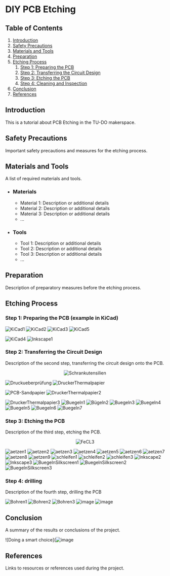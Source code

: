 # DIY PCB Etching

## Table of Contents
1. [Introduction](#introduction)
2. [Safety Precautions](#safety-precautions)
3. [Materials and Tools](#materials-and-tools)
4. [Preparation](#preparation)
5. [Etching Process](#etching-process)
    1. [Step 1: Preparing the PCB](#step-1-preparing-the-pcb)
    2. [Step 2: Transferring the Circuit Design](#step-2-transferring-the-circuit-design)
    3. [Step 3: Etching the PCB](#step-3-etching-the-pcb)
    4. [Step 4: Cleaning and Inspection](#step-4-drilling-the-PCB)
6. [Conclusion](#conclusion)
7. [References](#references)

## Introduction <a name="introduction"></a>

This is a tutorial about PCB Etching in the TU-DO makerspace.

## Safety Precautions <a name="safety-precautions"></a>

Important safety precautions and measures for the etching process.

## Materials and Tools <a name="materials-and-tools"></a>

A list of required materials and tools.

 - ### Materials
    - Material 1: Description or additional details
    - Material 2: Description or additional details
    - Material 3: Description or additional details
    - ...

  - ### Tools
    - Tool 1: Description or additional details
    - Tool 2: Description or additional details
    - Tool 3: Description or additional details
    - ...

## Preparation <a name="preparation"></a>

Description of preparatory measures before the etching process.

## Etching Process <a name="etching-process"></a>

### Step 1: Preparing the PCB (example in KiCad) <a name="step-1-preparing-the-pcb"></a>


![KiCad1](https://github.com/TU-DO-Makerspace/DIY_PCB_Etching/assets/51839738/7f747007-afcb-47b3-89d9-1a4053ad9a0d)
![KiCad2](https://github.com/TU-DO-Makerspace/DIY_PCB_Etching/assets/51839738/9d3d4e8a-a94d-4ee5-8aa9-860d9578a793)
![KiCad3](https://github.com/TU-DO-Makerspace/DIY_PCB_Etching/assets/51839738/b2092ed2-218a-4a78-8e6a-2698fbd84bea)
![KiCad5](https://github.com/TU-DO-Makerspace/DIY_PCB_Etching/assets/51839738/d46e8677-fa10-4f98-8f40-8ab82c09042d)

![KiCad4](https://github.com/TU-DO-Makerspace/DIY_PCB_Etching/assets/51839738/29e41b1c-ebf3-439c-ae7e-5369f3f36e8b)
![Inkscape1](https://github.com/TU-DO-Makerspace/DIY_PCB_Etching/assets/51839738/050198c3-d721-4908-a558-55d4f6d4305e)


### Step 2: Transferring the Circuit Design <a name="step-2-transferring-the-circuit-design"></a>

Description of the second step, transferring the circuit design onto the PCB.
<p align="center">
  <img src="https://github.com/TU-DO-Makerspace/DIY_PCB_Etching/assets/51839738/0e9a5c2d-6780-44ce-9eee-47b4118e0dfd" alt="Schrankutensilien">
</p>


![Druckueberprüfung](https://github.com/TU-DO-Makerspace/DIY_PCB_Etching/assets/51839738/5e0267dc-760d-47ed-84dc-c98f69c319e2)
![DruckerThermalpapier](https://github.com/TU-DO-Makerspace/DIY_PCB_Etching/assets/51839738/29547943-8278-43f1-84ee-bb661c9a6856)

![PCB-Sandpapier](https://github.com/TU-DO-Makerspace/DIY_PCB_Etching/assets/51839738/52e4ce8c-d970-442d-ad9b-ba648c2b2c4f)
![DruckerThermalpapier2](https://github.com/TU-DO-Makerspace/DIY_PCB_Etching/assets/51839738/157c6335-5cd8-4c25-8bad-fa31707c2d92)

![DruckerThermalpapier3](https://github.com/TU-DO-Makerspace/DIY_PCB_Etching/assets/51839738/67bcc508-3de2-48aa-93b5-abe976fdb1f8)
![Buegeln1](https://github.com/TU-DO-Makerspace/DIY_PCB_Etching/assets/51839738/08815385-b001-4ddf-92f5-154754064a9c)
![Bügeln2](https://github.com/TU-DO-Makerspace/DIY_PCB_Etching/assets/51839738/5c5a58c4-46ca-4e4d-86ee-1ea425e9ddc0)
![Buegeln3](https://github.com/TU-DO-Makerspace/DIY_PCB_Etching/assets/51839738/2495a4f2-0f28-4cfc-a710-13ecb268569d)
![Buegeln4](https://github.com/TU-DO-Makerspace/DIY_PCB_Etching/assets/51839738/6753416d-479a-4cad-951b-a4ed62474643)
![Buegeln5](https://github.com/TU-DO-Makerspace/DIY_PCB_Etching/assets/51839738/94c40a07-6d3b-4e4b-9e11-277aed5b54a2)
![Buegeln6](https://github.com/TU-DO-Makerspace/DIY_PCB_Etching/assets/51839738/01d70c5e-0b50-420f-836a-fdf14ea76298)
![Buegeln7](https://github.com/TU-DO-Makerspace/DIY_PCB_Etching/assets/51839738/90afd0b3-c866-4a2d-9dde-79539bb8e9a4)


### Step 3: Etching the PCB <a name="step-3-etching-the-pcb"></a>

Description of the third step, etching the PCB.
<p align="center">
  <img src="https://github.com/TU-DO-Makerspace/DIY_PCB_Etching/assets/51839738/1d2b2c4c-1bd4-4483-80b4-f5708658a93d" alt="FeCL3">
</p>


![aetzen1](https://github.com/TU-DO-Makerspace/DIY_PCB_Etching/assets/51839738/d4e56967-497b-4df2-b767-6938fa6033b9)
![aetzen2](https://github.com/TU-DO-Makerspace/DIY_PCB_Etching/assets/51839738/6837e0f0-15c3-4241-8bc8-1778597859c0)
![aetzen3](https://github.com/TU-DO-Makerspace/DIY_PCB_Etching/assets/51839738/aa4289bb-d8c2-4ae5-8430-07063006d910)
![aetzen4](https://github.com/TU-DO-Makerspace/DIY_PCB_Etching/assets/51839738/9e4b3b3d-b4b3-49ca-8a99-a88e3f742aa8)
![aetzen5](https://github.com/TU-DO-Makerspace/DIY_PCB_Etching/assets/51839738/2e37241d-4deb-4170-9317-c5954bae200a)
![aetzen6](https://github.com/TU-DO-Makerspace/DIY_PCB_Etching/assets/51839738/e840bc81-f924-4e69-b17a-cc52647be716)
![aetzen7](https://github.com/TU-DO-Makerspace/DIY_PCB_Etching/assets/51839738/39aa236e-49b0-4537-84da-d3330f51d5d1)
![aetzen8](https://github.com/TU-DO-Makerspace/DIY_PCB_Etching/assets/51839738/22468c12-fcb0-44e8-8344-99045cdbf661)
![aetzen9](https://github.com/TU-DO-Makerspace/DIY_PCB_Etching/assets/51839738/cf6f2f2a-eb5a-4ce9-9436-f8a3328cbc6b)
![schleifen1](https://github.com/TU-DO-Makerspace/DIY_PCB_Etching/assets/51839738/9ccfc045-2b46-4d6a-83d5-a2465ffce77d)
![schleifen2](https://github.com/TU-DO-Makerspace/DIY_PCB_Etching/assets/51839738/59bf3abc-b5c7-4d8b-bfb4-bac70e7e2996)
![schleifen3](https://github.com/TU-DO-Makerspace/DIY_PCB_Etching/assets/51839738/033cb2ce-59ce-4e12-9f65-d67ef010a6dd)
![Inkscape2](https://github.com/TU-DO-Makerspace/DIY_PCB_Etching/assets/51839738/4567835b-f7dc-49b3-8c86-eae1897a6eeb)
![Inkscape3](https://github.com/TU-DO-Makerspace/DIY_PCB_Etching/assets/51839738/6a3608a7-ca53-4e5e-8a01-b8c084b1f9b1)
![BuegelnSilkscreen1](https://github.com/TU-DO-Makerspace/DIY_PCB_Etching/assets/51839738/8938cb33-e4dd-4cc5-b527-e565e0201846)
![BuegelnSilkscreen2](https://github.com/TU-DO-Makerspace/DIY_PCB_Etching/assets/51839738/f40f9825-baa0-4148-9a7e-3633b24567ae)
![BuegelnSilkscreen3](https://github.com/TU-DO-Makerspace/DIY_PCB_Etching/assets/51839738/9d26099a-aacd-40cb-9298-f0a927cda0fb)



### Step 4: drilling <a name="step-4-cleaning-and-inspection"></a>

Description of the fourth step, drilling the PCB

![Bohren1](https://github.com/TU-DO-Makerspace/DIY_PCB_Etching/assets/51839738/4ff11cec-16fa-4f8e-97f6-65fc70818d02)
![Bohren2](https://github.com/TU-DO-Makerspace/DIY_PCB_Etching/assets/51839738/858dde01-a2bc-4210-9541-5ed3aff66b0f)
![Bohren3](https://github.com/TU-DO-Makerspace/DIY_PCB_Etching/assets/51839738/45927ba6-54ca-40a1-ac4d-8cae423870be)
![image](https://github.com/TU-DO-Makerspace/DIY_PCB_Etching/assets/51839738/4133da14-604b-4bd9-9f1c-2a870cb2a34d)
![image](https://github.com/TU-DO-Makerspace/DIY_PCB_Etching/assets/Bohren4.jpeg)

## Conclusion <a name="conclusion"></a>

A summary of the results or conclusions of the project.

![Doing a smart choice](![image](https://github.com/TU-DO-Makerspace/DIY_PCB_Etching/assets/51839738/6b7457c3-a367-4c58-ba48-923d3df96b7f)

## References <a name="references"></a>

Links to resources or references used during the project.
